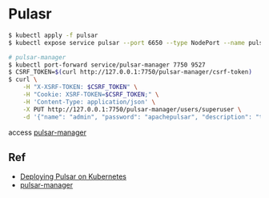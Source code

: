 # Pulasr

```bash
$ kubectl apply -f pulsar
$ kubectl expose service pulsar --port 6650 --type NodePort --name pulsar-node-port

# pulsar-manager
$ kubectl port-forward service/pulsar-manager 7750 9527
$ CSRF_TOKEN=$(curl http://127.0.0.1:7750/pulsar-manager/csrf-token)
$ curl \
    -H "X-XSRF-TOKEN: $CSRF_TOKEN" \
    -H "Cookie: XSRF-TOKEN=$CSRF_TOKEN;" \
    -H 'Content-Type: application/json' \
    -X PUT http://127.0.0.1:7750/pulsar-manager/users/superuser \
    -d '{"name": "admin", "password": "apachepulsar", "description": "test", "email": "username@test.org"}'
```

access [pulsar-manager](http://localhost:9527/)
## Ref

- [Deploying Pulsar on Kubernetes](https://pulsar.apache.org/docs/en/deploy-kubernetes/)
- [pulsar-manager](https://github.com/apache/pulsar-manager)